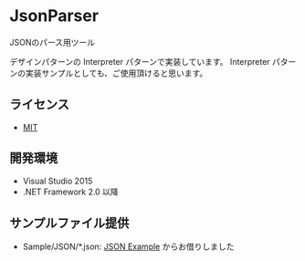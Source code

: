 # JsonParser
JSONのパース用ツール

デザインパターンの Interpreter パターンで実装しています。
Interpreter パターンの実装サンプルとしても、ご使用頂けると思います。

## ライセンス
- [MIT](LICENSE)

## 開発環境

- Visual Studio 2015
- .NET Framework 2.0 以降


## サンプルファイル提供

- Sample/JSON/*.json: [JSON Example](http://json.org/example.html) からお借りしました
